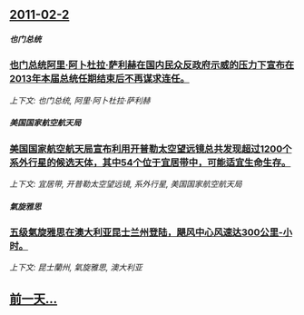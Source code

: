 ## [2011-02-2](/news/2011/02/2/index.md)

##### 也门总统
### [也门总统阿里·阿卜杜拉·萨利赫在国内民众反政府示威的压力下宣布在2013年本届总统任期结束后不再谋求连任。](/news/2011/02/2/也门总统阿里-阿卜杜拉-萨利赫在国内民众反政府示威的压力下宣布在2013年本届总统任期结束后不再谋求连任.md)
_上下文: 也门总统, 阿里·阿卜杜拉·萨利赫_

##### 美国国家航空航天局
### [美国国家航空航天局宣布利用开普勒太空望远镜总共发现超过1200个系外行星的候选天体，其中54个位于宜居带中，可能适宜生命生存。](/news/2011/02/2/美国国家航空航天局宣布利用开普勒太空望远镜总共发现超过1200个系外行星的候选天体-其中54个位于宜居带中-可能适宜生命.md)
_上下文: 宜居带, 开普勒太空望远镜, 系外行星, 美国国家航空航天局_

##### 氣旋雅思
### [五级氣旋雅思在澳大利亚昆士兰州登陆，飓风中心风速达300公里-小时。](/news/2011/02/2/五级氣旋雅思在澳大利亚昆士兰州登陆-飓风中心风速达300公里-小时.md)
_上下文: 昆士蘭州, 氣旋雅思, 澳大利亚_

## [前一天...](/news/2011/02/1/index.md)

